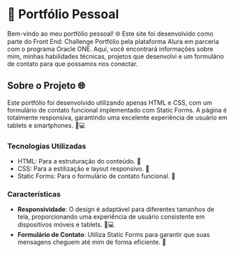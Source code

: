 # 🌟 Portfólio Pessoal

Bem-vindo ao meu portfólio pessoal! 🌐 Este site foi desenvolvido como parte do Front End: Challenge Portfólio pela plataforma Alura em parceria com o programa Oracle ONE. Aqui, você encontrará informações sobre mim, minhas habilidades técnicas, projetos que desenvolvi e um formulário de contato para que possamos nos conectar. 

## Sobre o Projeto 🌐

Este portfólio foi desenvolvido utilizando apenas HTML e CSS, com um formulário de contato funcional implementado com Static Forms. A página é totalmente responsiva, garantindo uma excelente experiência de usuário em tablets e smartphones. 📱💻

### Tecnologias Utilizadas
- HTML: Para a estruturação do conteúdo. 📄
- CSS: Para a estilização e layout responsivo. 🎨
- Static Forms: Para o formulário de contato funcional. 📧

### Características
- **Responsividade**: O design é adaptável para diferentes tamanhos de tela, proporcionando uma experiência de usuário consistente em dispositivos móveis e tablets. 📱💻
- **Formulário de Contato**: Utiliza Static Forms para garantir que suas mensagens cheguem até mim de forma eficiente. 📧

